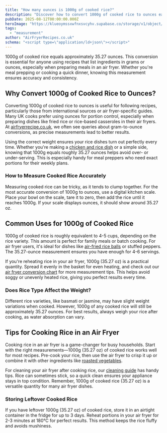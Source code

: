 ```yaml
---
title: "How many ounces is 1000g of cooked rice?"
description: "Discover how to convert 1000g of cooked rice to ounces easily. Perfect for meal prep and air fryer recipes. Get the exact measurement now!"
pubDate: 2025-08-12T00:00:00.000Z
heroImage: "https://klueoymssxwfnxsvcyhv.supabase.co/storage/v1/object/public/md/how-many-ounces-is-1000g-cooked-rice-8e1a0e21.webp"
tags:
  - "measurement"
author: "AirFryerRecipes.co.uk"
schema: "<script type=\"application/ld+json\"></script>"
---
```


<p>1000g of cooked rice equals approximately 35.27 ounces. This conversion is essential for anyone using recipes that list ingredients in grams or ounces, especially when preparing meals in an air fryer. Whether you're meal prepping or cooking a quick dinner, knowing this measurement ensures accuracy and consistency.</p>

<h2>Why Convert 1000g of Cooked Rice to Ounces?</h2>  
<p>Converting 1000g of cooked rice to ounces is useful for following recipes, particularly those from international sources or air fryer-specific guides. Many UK cooks prefer using ounces for portion control, especially when preparing dishes like fried rice or rice-based casseroles in their air fryers. At <a href=https://www.airfryerrecipe.co.uk>airfryerrecipe.co.uk</a>, we often see queries about gram-to-ounce conversions, as precise measurements lead to better results.</p>  

<p>Using the correct weight ensures your rice dishes turn out perfectly every time. Whether you're making a <a href=https://www.airfryerrecipe.co.uk/recipe-category/chicken>chicken and rice dish</a> or a simple side, knowing that 1000g equals roughly 35.27 ounces helps avoid over- or under-serving. This is especially handy for meal preppers who need exact portions for their weekly plans.</p>  

<h3>How to Measure Cooked Rice Accurately</h3>  
<p>Measuring cooked rice can be tricky, as it tends to clump together. For the most accurate conversion of 1000g to ounces, use a digital kitchen scale. Place your bowl on the scale, tare it to zero, then add the rice until it reaches 1000g. If your scale displays ounces, it should show around 35.27 oz.</p>  

<h2>Common Uses for 1000g of Cooked Rice</h2>  
<p>1000g of cooked rice is roughly equivalent to 4-5 cups, depending on the rice variety. This amount is perfect for family meals or batch cooking. For air fryer users, it's ideal for dishes like <a href=https://www.airfryerrecipe.co.uk/recipes>air-fried rice balls</a> or stuffed peppers. The 35.27-ounce measurement ensures you have enough for 4-6 servings.</p>  

<p>If you're reheating rice in your air fryer, 1000g (35.27 oz) is a practical quantity. Spread it evenly in the basket for even heating, and check out our <a href=https://www.airfryerrecipe.co.uk/air-fryer-conversion-chart>air fryer conversion chart</a> for more measurement tips. This helps avoid soggy or unevenly heated rice, giving you perfect results every time.</p>  

<h3>Does Rice Type Affect the Weight?</h3>  
<p>Different rice varieties, like basmati or jasmine, may have slight weight variations when cooked. However, 1000g of any cooked rice will still be approximately 35.27 ounces. For best results, always weigh your rice after cooking, as water absorption can vary.</p>  

<h2>Tips for Cooking Rice in an Air Fryer</h2>  
<p>Cooking rice in an air fryer is a game-changer for busy households. Start with the right measurements—1000g (35.27 oz) of cooked rice works well for most recipes. Pre-cook your rice, then use the air fryer to crisp it up or combine it with other ingredients like <a href=https://www.airfryerrecipe.co.uk/recipe-category/vegetables>roasted vegetables</a>.</p>  

<p>For cleaning your air fryer after cooking rice, our <a href=https://www.airfryerrecipe.co.uk/air-fryer-cleaner>cleaning guide</a> has handy tips. Rice can sometimes stick, so a quick clean ensures your appliance stays in top condition. Remember, 1000g of cooked rice (35.27 oz) is a versatile quantity for many air fryer dishes.</p>  

<h3>Storing Leftover Cooked Rice</h3>  
<p>If you have leftover 1000g (35.27 oz) of cooked rice, store it in an airtight container in the fridge for up to 3 days. Reheat portions in your air fryer for 2-3 minutes at 180°C for perfect results. This method keeps the rice fluffy and avoids mushiness.</p>